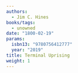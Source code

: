 ```yaml
---
authors:
  - Jim C. Hines
books/tags:
  - unowned
date: "1800-02-19"
params:
  isbn13: "9780756412777"
  year: "2019"
title: Terminal Uprising
weight: 1
---
```


<!--more-->
